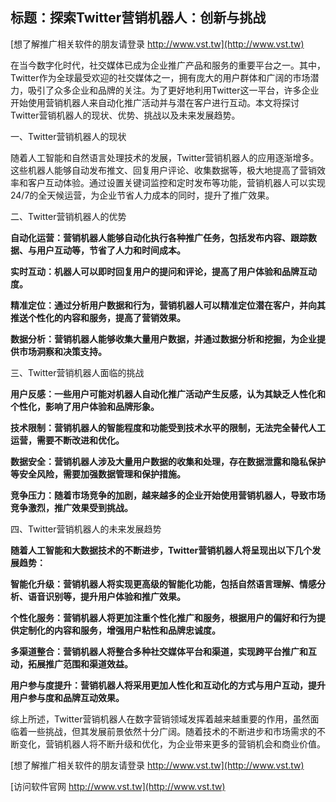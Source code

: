 ## **标题：探索Twitter营销机器人：创新与挑战**

[想了解推广相关软件的朋友请登录 http://www.vst.tw](http://www.vst.tw)

在当今数字化时代，社交媒体已成为企业推广产品和服务的重要平台之一。其中，Twitter作为全球最受欢迎的社交媒体之一，拥有庞大的用户群体和广阔的市场潜力，吸引了众多企业和品牌的关注。为了更好地利用Twitter这一平台，许多企业开始使用营销机器人来自动化推广活动并与潜在客户进行互动。本文将探讨Twitter营销机器人的现状、优势、挑战以及未来发展趋势。

一、Twitter营销机器人的现状

随着人工智能和自然语言处理技术的发展，Twitter营销机器人的应用逐渐增多。这些机器人能够自动发布推文、回复用户评论、收集数据等，极大地提高了营销效率和客户互动体验。通过设置关键词监控和定时发布等功能，营销机器人可以实现24/7的全天候运营，为企业节省人力成本的同时，提升了推广效果。

二、Twitter营销机器人的优势

**自动化运营：营销机器人能够自动化执行各种推广任务，包括发布内容、跟踪数据、与用户互动等，节省了人力和时间成本。**

**实时互动：机器人可以即时回复用户的提问和评论，提高了用户体验和品牌互动度。**

**精准定位：通过分析用户数据和行为，营销机器人可以精准定位潜在客户，并向其推送个性化的内容和服务，提高了营销效果。**

**数据分析：营销机器人能够收集大量用户数据，并通过数据分析和挖掘，为企业提供市场洞察和决策支持。**

三、Twitter营销机器人面临的挑战

**用户反感：一些用户可能对机器人自动化推广活动产生反感，认为其缺乏人性化和个性化，影响了用户体验和品牌形象。**

**技术限制：营销机器人的智能程度和功能受到技术水平的限制，无法完全替代人工运营，需要不断改进和优化。**

**数据安全：营销机器人涉及大量用户数据的收集和处理，存在数据泄露和隐私保护等安全风险，需要加强数据管理和保护措施。**

**竞争压力：随着市场竞争的加剧，越来越多的企业开始使用营销机器人，导致市场竞争激烈，推广效果受到挑战。**

四、Twitter营销机器人的未来发展趋势

**随着人工智能和大数据技术的不断进步，Twitter营销机器人将呈现出以下几个发展趋势：**

**智能化升级：营销机器人将实现更高级的智能化功能，包括自然语言理解、情感分析、语音识别等，提升用户体验和推广效果。**

**个性化服务：营销机器人将更加注重个性化推广和服务，根据用户的偏好和行为提供定制化的内容和服务，增强用户粘性和品牌忠诚度。**

**多渠道整合：营销机器人将整合多种社交媒体平台和渠道，实现跨平台推广和互动，拓展推广范围和渠道效益。**

**用户参与度提升：营销机器人将采用更加人性化和互动化的方式与用户互动，提升用户参与度和品牌互动效果。**

综上所述，Twitter营销机器人在数字营销领域发挥着越来越重要的作用，虽然面临着一些挑战，但其发展前景依然十分广阔。随着技术的不断进步和市场需求的不断变化，营销机器人将不断升级和优化，为企业带来更多的营销机会和商业价值。

[想了解推广相关软件的朋友请登录 http://www.vst.tw](http://www.vst.tw)


[访问软件官网 http://www.vst.tw](http://www.vst.tw)
